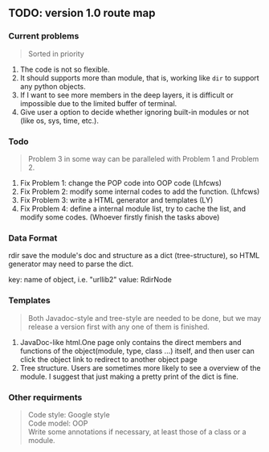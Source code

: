 ## TODO: version 1.0 route map

### Current problems
 
> Sorted in priority
 
 1. The code is not so flexible.
 2. It should supports more than module, that is, working like `dir` to support any python objects.
 3. If I want to see more members in the deep layers, it is difficult or impossible due to the limited buffer of terminal.
 4. Give user a option to decide whether ignoring built-in modules or not (like os, sys, time, etc.).
  

### Todo

> Problem 3 in some way can be paralleled with Problem 1 and Problem 2.

 1. Fix Problem 1: change the POP code into OOP code (Lhfcws)
 2. Fix Problem 2: modify some internal codes to add the function. (Lhfcws)
 3. Fix Problem 3: write a HTML generator and templates (LY)
 4. Fix Problem 4: define a internal module list, try to cache the list, and modify some codes. (Whoever firstly finish the tasks above)

### Data Format

rdir save the module's doc and structure as a dict (tree-structure), so HTML generator may need to parse the dict.

key: name of object, i.e. "urllib2"
value: RdirNode



### Templates

> Both Javadoc-style and tree-style are needed to be done, but we may release a version first with any one of them is finished. 

 1. JavaDoc-like html.One page only contains the direct members and functions of the object(module, type, class ...) itself, and then user can click the object link to redirect to another object page
 2. Tree structure. Users are sometimes more likely to see a overview of the module. I suggest that just making a pretty print of the dict is fine. 

### Other requirments

> Code style: Google style  
> Code model: OOP  
> Write some annotations if necessary, at least those of a class or a module.  
